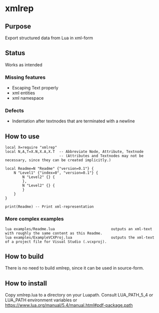 
# xmlrep

## Purpose
Export structured data from Lua in xml-form

## Status
Works as intended
### Missing features
- Escaping Text properly
- xml entities
- xml namespace
### Defects
- Indentation after textnodes that are terminated with a newline

## How to use

    local X=require "xmlrep"
    local N,A,T=X.N,X.A,X.T  -- Abbreviate Node, Attribute, Textnode
                             -- (Attributes and Textnodes may not be necessary, since they can be created implicitly.)

    local Readme=N "Readme" {"version=0.1"} {
        N "Level1" {"index=0", "version=0.1"} {
            N "Level2" {} {
            },
            N "Level2" {} {
            }
        }
    }

    print(Readme) -- Print xml-representation

### More complex examples

    lua examples/Readme.lua                          outputs an xml-text with roughly the same content as this Readme.
    lua examples/ExampleVCXProj.lua                  outputs the xml-text of a project file for Visual Studio (.vcxproj).

## How to build
There is no need to build xmlrep,
since it can be used in source-form.

## How to install
Copy xmlrep.lua to a directory on your Luapath.
Consult LUA_PATH_5_4 or LUA_PATH environment variables
or https://www.lua.org/manual/5.4/manual.html#pdf-package.path
